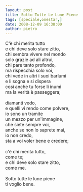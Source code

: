 ```yaml
---
layout: post
title: Sotto Tutte Le Lune Piene
tags: [speciale,onestar,]
date: 2008-12-09 16:38:00
author: pietro
---
```

C'è chi merita tutto<br/>e chi deve solo stare zitto,<br/>chi sembra vivere nel mondo<br/>solo grazie ad ali altrui,<br/>chi pare tanto profondo,<br/>ma rispecchia solo voi,<br/>chi vede in altri i suoi barlumi<br/>e li sogna e si dispera<br/>così anche tu forse li inumi<br/>ma la verità è passeggera;<br/><br/>diamanti vedo,<br/>e quelli vi rendo come polvere,<br/>io sono un tramite<br/>un mezzo per un'immagine,<br/>che siete sempre voi,<br/>anche se non lo saprete mai,<br/>io non credo,<br/>sta a voi voler bene e credere;<br/><br/>c'è chi merita tutto,<br/>come te;<br/>e chi deve solo stare zitto,<br/>come me.<br/><br/>Sotto tutte le lune piene<br/>ti voglio bene.
